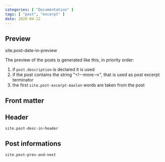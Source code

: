 ```yaml
---
categories: [ "Documentation" ]
tags: [ "post", "excerpt" ]
date: 2020-04-12
---
```


## Preview

site.post-date-in-preview

The preview of the posts is generated like this, in priority order:

1. if `post.description` is declared it is used
2. if the post contains the string "&lt;!--more-->", that is used as post excerpt terminator
3. the first `site.post-excerpt-maxlen` words are taken from the post

## Front matter

## Header

`site.post-desc-in-header`

## Post informations

`site.post-prev-and-next`
